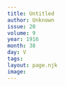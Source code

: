 ```yaml
---
title: Untitled
author: Unknown
issue: 20
volume: 9
year: 1916
month: 38
day: V
tags:
layout: page.njk
image:
---
```





